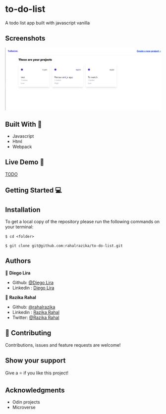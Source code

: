# to-do-list

A todo list app built with javascript vanilla
## Screenshots
![Home Page](screenshot.png)




## Built With 🔨
- Javascript
- Html
- Webpack


## Live Demo 🚀
[TODO](https://rahalrazika.github.io/to-do-list/)

## Getting Started 💻

## Installation

To get a local copy of the repository please run the following commands on your terminal:

```
$ cd <folder>
```

```
$ git clone git@github.com:rahalrazika/to-do-list.git
```


## Authors
👤 **Diego Lira**

- Github: [@Diego Lira](https://github.com/lirad)
- Linkedin : [Diego Lira](https://www.linkedin.com/in/diegoalira/)

👤 **Razika Rahal**

- Github: [@rahalrazika](https://github.com/rahalrazika)
- Linkedin : [Razika Rahal](https://www.linkedin.com/in/razika-rahal-85539bbb/)
- Twitter: [@Razika Rahal](https://twitter.com/RahalRazika)


## 🤝 Contributing

Contributions, issues and feature requests are welcome!

## Show your support

Give a ⭐️ if you like this project!

## Acknowledgments

-  Odin projects
-  Microverse